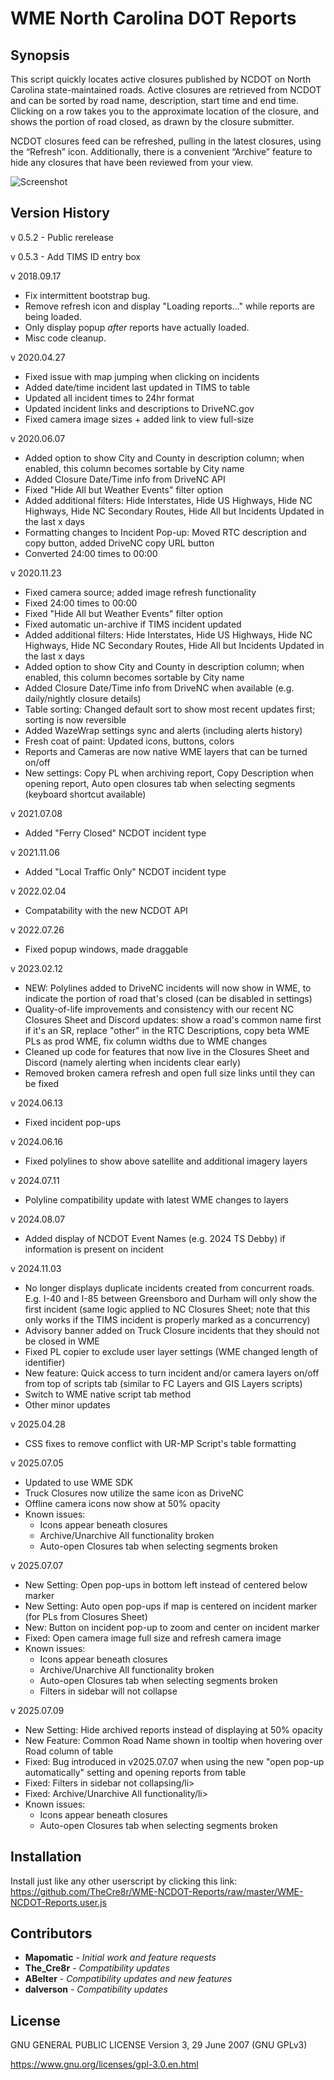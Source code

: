 # WME North Carolina DOT Reports 

## Synopsis

This script quickly locates active closures published by NCDOT on North Carolina state-maintained roads. Active closures are retrieved from NCDOT and can be sorted by road name, description, start time and end time. Clicking on a row takes you to the approximate location of the closure, and shows the portion of road closed, as drawn by the closure submitter.

NCDOT closures feed can be refreshed, pulling in the latest closures, using the “Refresh” icon. Additionally, there is a convenient “Archive” feature to hide any closures that have been reviewed from your view.

![Screenshot](https://raw.githubusercontent.com/abelter/WME-NCDOT-Reports/master/ncdot-reports-screenshot.png)

## Version History

v 0.5.2 - Public rerelease

v 0.5.3 - Add TIMS ID entry box

v 2018.09.17
- Fix intermittent bootstrap bug.
- Remove refresh icon and display "Loading reports..." while reports are being loaded.
- Only display popup *after* reports have actually loaded.
- Misc code cleanup.

v 2020.04.27
- Fixed issue with map jumping when clicking on incidents
- Added date/time incident last updated in TIMS to table
- Updated all incident times to 24hr format
- Updated incident links and descriptions to DriveNC.gov
- Fixed camera image sizes + added link to view full-size

v 2020.06.07
- Added option to show City and County in description column; when enabled, this column becomes sortable by City name
- Added Closure Date/Time info from DriveNC API
- Fixed "Hide All but Weather Events" filter option
- Added additional filters: Hide Interstates, Hide US Highways, Hide NC Highways, Hide NC Secondary Routes, Hide All but Incidents Updated in the last x days
- Formatting changes to Incident Pop-up: Moved RTC description and copy button, added DriveNC copy URL button
- Converted 24:00 times to 00:00

v 2020.11.23
- Fixed camera source; added image refresh functionality
- Fixed 24:00 times to 00:00
- Fixed "Hide All but Weather Events" filter option
- Fixed automatic un-archive if TIMS incident updated
- Added additional filters: Hide Interstates, Hide US Highways, Hide NC Highways, Hide NC Secondary Routes, Hide All but Incidents Updated in the last x days
- Added option to show City and County in description column; when enabled, this column becomes sortable by City name
- Added Closure Date/Time info from DriveNC when available (e.g. daily/nightly closure details)
- Table sorting: Changed default sort to show most recent updates first; sorting is now reversible
- Added WazeWrap settings sync and alerts (including alerts history)
- Fresh coat of paint: Updated icons, buttons, colors
- Reports and Cameras are now native WME layers that can be turned on/off
- New settings: Copy PL when archiving report, Copy Description when opening report, Auto open closures tab when selecting segments (keyboard shortcut available)

v 2021.07.08
- Added "Ferry Closed" NCDOT incident type

v 2021.11.06
- Added "Local Traffic Only" NCDOT incident type

v 2022.02.04
- Compatability with the new NCDOT API

v 2022.07.26
- Fixed popup windows, made draggable

v 2023.02.12
- NEW: Polylines added to DriveNC incidents will now show in WME, to indicate the portion of road that's closed (can be disabled in settings)
- Quality-of-life improvements and consistency with our recent NC Closures Sheet and Discord updates: show a road's common name first if it's an SR, replace "other" in the RTC Descriptions, copy beta WME PLs as prod WME, fix column widths due to WME changes
- Cleaned up code for features that now live in the Closures Sheet and Discord (namely alerting when incidents clear early)
- Removed broken camera refresh and open full size links until they can be fixed

v 2024.06.13
- Fixed incident pop-ups

v 2024.06.16
- Fixed polylines to show above satellite and additional imagery layers

v 2024.07.11
- Polyline compatibility update with latest WME changes to layers

v 2024.08.07
- Added display of NCDOT Event Names (e.g. 2024 TS Debby) if information is present on incident

v 2024.11.03
- No longer displays duplicate incidents created from concurrent roads. E.g. I-40 and I-85 between Greensboro and Durham will only show the first incident (same logic applied to NC Closures Sheet; note that this only works if the TIMS incident is properly marked as a concurrency)
- Advisory banner added on Truck Closure incidents that they should not be closed in WME
- Fixed PL copier to exclude user layer settings (WME changed length of identifier)
- New feature: Quick access to turn incident and/or camera layers on/off from top of scripts tab (similar to FC Layers and GIS Layers scripts)
- Switch to WME native script tab method
- Other minor updates

v 2025.04.28
- CSS fixes to remove conflict with UR-MP Script's table formatting

v 2025.07.05
- Updated to use WME SDK
- Truck Closures now utilize the same icon as DriveNC
- Offline camera icons now show at 50% opacity
- Known issues:
  - Icons appear beneath closures
  - Archive/Unarchive All functionality broken
  - Auto-open Closures tab when selecting segments broken
 
v 2025.07.07
- New Setting: Open pop-ups in bottom left instead of centered below marker
- New Setting: Auto open pop-ups if map is centered on incident marker (for PLs from Closures Sheet)
- New: Button on incident pop-up to zoom and center on incident marker
- Fixed: Open camera image full size and refresh camera image
- Known issues:
  - Icons appear beneath closures
  - Archive/Unarchive All functionality broken
  - Auto-open Closures tab when selecting segments broken
  - Filters in sidebar will not collapse
 
v 2025.07.09
- New Setting: Hide archived reports instead of displaying at 50% opacity
- New Feature: Common Road Name shown in tooltip when hovering over Road column of table
- Fixed: Bug introduced in v2025.07.07 when using the new "open pop-up automatically" setting and opening reports from table
- Fixed: Filters in sidebar not collapsing/li>
- Fixed: Archive/Unarchive All functionality/li>
- Known issues:
  - Icons appear beneath closures
  - Auto-open Closures tab when selecting segments broken

## Installation

Install just like any other userscript by clicking this link:
https://github.com/TheCre8r/WME-NCDOT-Reports/raw/master/WME-NCDOT-Reports.user.js

## Contributors

* **Mapomatic** - *Initial work and feature requests*
* **The_Cre8r** - *Compatibility updates*
* **ABelter** - *Compatibility updates and new features*
* **dalverson** - *Compatibility updates*


## License

GNU GENERAL PUBLIC LICENSE Version 3, 29 June 2007 (GNU GPLv3)

https://www.gnu.org/licenses/gpl-3.0.en.html
